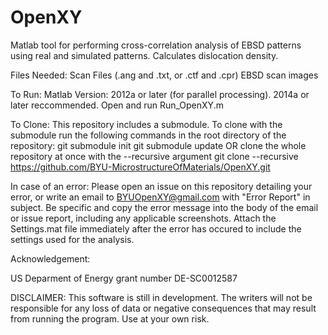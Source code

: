 OpenXY
======
Matlab tool for performing cross-correlation analysis of EBSD patterns using real and simulated patterns.
Calculates dislocation density.

Files Needed:
Scan Files (.ang and .txt, or .ctf and .cpr)
EBSD scan images

To Run:
Matlab Version: 2012a or later (for parallel processing). 2014a or later reccommended.
Open and run Run_OpenXY.m

To Clone:
This repository includes a submodule. To clone with the submodule run the following commands in the root directory of the repository:
git submodule init
git submodule update
OR clone the whole repository at once with the --recursive argument
git clone --recursive https://github.com/BYU-MicrostructureOfMaterials/OpenXY.git

In case of an error:
Please open an issue on this repository detailing your error, or write an email to BYUOpenXY@gmail.com with "Error Report" in subject. 
Be specific and copy the error message into the body of the email or issue report, including any applicable screenshots.
Attach the Settings.mat file immediately after the error has occured to include the settings used for the analysis.

Acknowledgement:

US Deparment of Energy grant number DE-SC0012587

DISCLAIMER:
This software is still in development. The writers will not be responsible for any loss of data or negative consequences that may
result from running the program. Use at your own risk.
